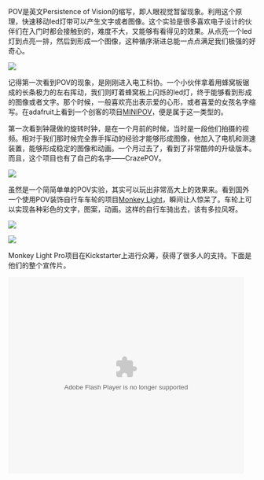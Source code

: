 POV是英文Persistence of Vision的缩写，即人眼视觉暂留现象。利用这个原理，快速移动led灯带可以产生文字或者图像。这个实验是很多喜欢电子设计的伙伴们在入门时都会接触到的，难度不大，又能够有看得见的效果。从点亮一个led灯到点亮一排，然后到形成一个图像，这种循序渐进总能一点点满足我们极强的好奇心。

![](http://doask.qiniudn.com/openbook10crazepov-3.jpg)

记得第一次看到POV的现象，是刚刚进入电工科协。一个小伙伴拿着用蜂窝板锯成的长条极力的左右挥动，我们则盯着蜂窝板上闪烁的led灯，终于能够看到形成的图像或者文字。那个时候，一般喜欢亮出表示爱的心形，或者喜爱的女孩名字缩写。在adafruit上看到一个创客的项目[MINIPOV](http://www.adafruit.com/products/1776)，便是属于这一类型的。

第一次看到钟晟做的旋转时钟，是在一个月前的时候，当时是一段他们拍摄的视频。相对于我们那时候完全靠手挥动的经验才能够形成图像，他加入了电机和测速装置，能够形成稳定的图像和动画。一个月过去了，看到了非常酷帅的升级版本。而且，这个项目也有了自己的名字——CrazePOV。

![](http://doask.qiniudn.com/openbook10crazepov-1.jpg)

虽然是一个简简单单的POV实验，其实可以玩出非常高大上的效果来。看到国外一个使用POV装饰自行车车轮的项目[Monkey Light](http://www.monkeylectric.com/)，瞬间让人惊呆了。车轮上可以实现各种彩色的文字，图案，动画。这样的自行车骑出去，该有多拉风呀。

![](http://doask.qiniudn.com/openbook10monkey-light-pro-1.gif)

![](http://doask.qiniudn.com/openbook10monkey-light-pro-2.jpg)

Monkey Light Pro项目在Kickstarter上进行众筹，获得了很多人的支持。下面是他们的整个宣传片。

<embed src="http://player.youku.com/player.php/sid/XNjAyODg3Nzc2/v.swf" allowFullScreen="true" quality="high" width="480" height="400" align="middle" allowScriptAccess="always" type="application/x-shockwave-flash"></embed>

